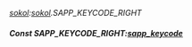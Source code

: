 _[sokol](../../modules/sokol/sokol-module.md):[sokol](../../modules/sokol/sokol-module.md).SAPP\_KEYCODE\_RIGHT_
##### Const SAPP\_KEYCODE\_RIGHT:[sapp_keycode](../../modules/sokol/sokol-sapp_keycode.md)
